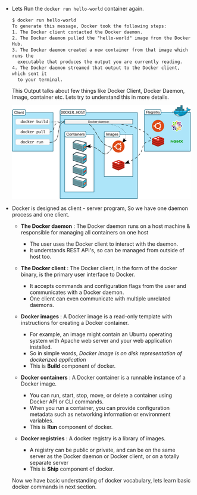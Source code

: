 - Lets Run the ``docker run hello-world`` container again.  

  ```
  $ docker run hello-world
  To generate this message, Docker took the following steps:
  1. The Docker client contacted the Docker daemon.
  2. The Docker daemon pulled the "hello-world" image from the Docker Hub.
  3. The Docker daemon created a new container from that image which runs the
    executable that produces the output you are currently reading.
  4. The Docker daemon streamed that output to the Docker client, which sent it
    to your terminal.
  ```

  This Output talks about few things like Docker Client, Docker Daemon, Image, container etc. Lets try to understand this in more details.


  ![Docker Architecture](./images/docker-architecture.svg)

- Docker is designed as client - server program, So we have one daemon process and one client.

  - __The Docker daemon__ : The Docker daemon runs on a host machine & responsible for managing all containers on one host
    - The user uses the Docker client to interact with the daemon.
    - It understands REST API's, so can be managed from outside of host too.
  - __The Docker client__ : The Docker client, in the form of the docker binary, is the primary user interface to Docker.
    -  It accepts commands and configuration flags from the user and communicates with a Docker daemon.
    - One client can even communicate with multiple unrelated daemons.


  - __Docker images__ : A Docker image is a read-only template with instructions for creating a Docker container.
    - For example, an image might contain an Ubuntu operating system with Apache web server and your web application installed.
    - So in simple words, _Docker Image is on disk representation of dockerized application_
    - This is __Build__ component of docker.


  - __Docker containers__ : A Docker container is a runnable instance of a Docker image.
      - You can run, start, stop, move, or delete a container using Docker API or CLI commands.
      - When you run a container, you can provide configuration metadata such as networking information or environment variables.
      - This is __Run__ component of docker.


  - __Docker registries__ : A docker registry is a library of images.
      - A registry can be public or private, and can be on the same server as the Docker daemon or Docker client, or on a totally separate server
      - This is __Ship__ component of docker.

  Now we have basic understanding of docker vocabulary, lets learn basic docker commands in next section. 
